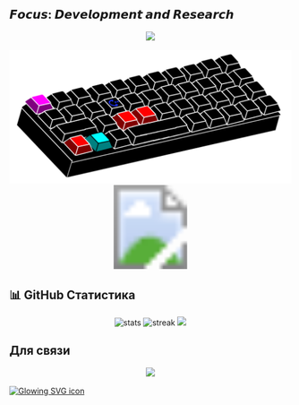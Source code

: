 ## 𝙁𝙤𝙘𝙪𝙨: 𝘿𝙚𝙫𝙚𝙡𝙤𝙥𝙢𝙚𝙣𝙩 𝙖𝙣𝙙 𝙍𝙚𝙨𝙚𝙖𝙧𝙘𝙝

<p align="center">
  <img src="https://skillicons.dev/icons?i=cpp,js,html,css,linux,bash" />
</p>
<img src="assets/cpp1.svg" alt="Изображение профиля с эффектом наведения" />

<svg xmlns="http://www.w3.org/2000/svg" width="100%" height="100%">
  <style>
    .normal-image {
      display: block;
    }
    .hover-image {
      display: none;
    }
    svg:hover .normal-image {
      display: none;
    }
    svg:hover .hover-image {
      display: block;
    }
  </style>
  <image class="normal-image" xlink:href="assets/cpp1.svg" width="100%" height="100%"/>
  <image class="hover-image" xlink:href="assets/cpp2.svg" width="100%" height="100%" />
</svg>

## 📊 GitHub Статистика

<p align="center">
  <img src="https://github-readme-stats.vercel.app/api?username=xhm&show_icons=true&theme=github_dark" alt="stats" />
  <img src="https://github-readme-streak-stats.herokuapp.com/?user=xhm&theme=dark" alt="streak" />
  <img src="https://github-readme-stats.vercel.app/api/top-langs/?username=xhm&layout=compact&theme=radical" />

</p>

## Для связи

<p align="center">
  <a href="mailto:your.email@example.com"><img src="https://img.shields.io/badge/Email-D14836?style=for-the-badge&logo=gmail&logoColor=white" /></a>
</p>

<a href="#">
  <img src="https://raw.githubusercontent.com/nlklt/nlklt/main/assets/icon-normal.svg"
       onmouseover="this.src='https:/raw.githubusercontent.com/nlklt/nlklt/main/assets/cpp1.svg'"
       onmouseout="this.src='raw.githubusercontent.com/nlklt/nlklt/main/assets/cpp1.svg'"
       width="100" alt="Glowing SVG icon"/>
</a>
